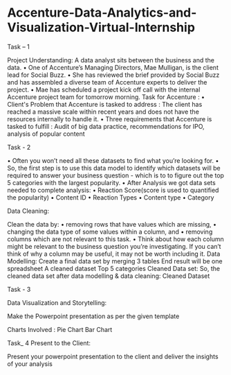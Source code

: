 # Accenture-Data-Analytics-and-Visualization-Virtual-Internship
Task – 1

Project Understanding:
A data analyst sits between the business and the data.
•	One of Accenture’s Managing Directors, Mae Mulligan, is the client lead for Social Buzz.
•	She has reviewed the brief provided by Social Buzz and has assembled a diverse team of Accenture experts to deliver the project.
•	Mae has scheduled a project kick off call with the internal Accenture project team for tomorrow morning.
Task for Accenture :
•	Client's Problem that Accenture is tasked to address : The client has reached a massive scale within recent years and does not have the resources internally to handle it.
•	Three requirements that Accenture is tasked to fulfill : Audit of big data practice, recommendations for IPO, analysis of popular content


Task - 2

•	Often you won’t need all these datasets to find what you’re looking for.
•	So, the first step is to use this data model to identify which datasets will be required to answer your business question - which is to to figure out the top 5 categories with the largest popularity.
•	After Analysis we got data sets needed to complete analysis:
•	Reaction Score(score is used to quantified the popularity)
•	Content ID
•	Reaction Types
•	Content type
•	Category

Data Cleaning:

Clean the data by:
•	removing rows that have values which are missing,
•	changing the data type of some values within a column, and
•	removing columns which are not relevant to this task.
•	Think about how each column might be relevant to the business question you’re investigating. If you can’t think of why a column may be useful, it may not be worth including it.
Data Modelling:
Create a final data set by merging 3 tables
End result will be one spreadsheet
A cleaned dataset
Top 5 categories
Cleaned Data set:
So, the cleaned data set after data modelling & data cleaning: Cleaned Dataset


Task - 3

Data Visualization and Storytelling:

Make the Powerpoint presentation as per the given template

Charts Involved :
Pie Chart
Bar Chart


Task_ 4 
Present to the Client:

Present your powerpoint presentation to the client and deliver the insights of your analysis
